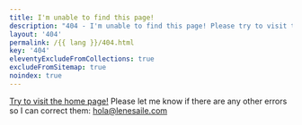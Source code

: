 ```yaml
---
title: I'm unable to find this page!
description: "404 - I'm unable to find this page! Please try to visit the home page. Please let me know if you encounter more errors!"
layout: '404'
permalink: /{{ lang }}/404.html
key: '404'
eleventyExcludeFromCollections: true
excludeFromSitemap: true
noindex: true
---
```


[Try to visit the home page!](/)
Please let me know if there are any other errors so I can correct them: [hola@lenesaile.com](mailto:hola@lenesaile.com)
